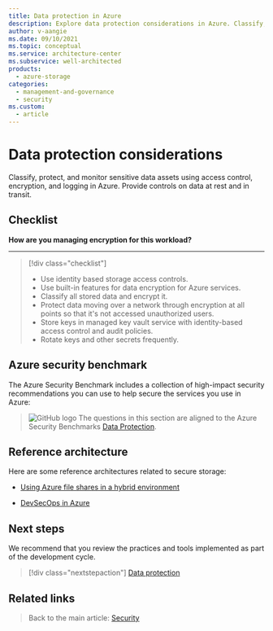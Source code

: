 ```yaml
---
title: Data protection in Azure
description: Explore data protection considerations in Azure. Classify, protect, and monitor sensitive data assets using access control, encryption, and logging.
author: v-aangie
ms.date: 09/10/2021
ms.topic: conceptual
ms.service: architecture-center
ms.subservice: well-architected
products:
  - azure-storage
categories:
  - management-and-governance
  - security
ms.custom:
  - article
---
```


# Data protection considerations

Classify, protect, and monitor sensitive data assets using access control, encryption, and logging in Azure. Provide controls on data at rest and in transit.

## Checklist
**How are you managing encryption for this workload?**
***
> [!div class="checklist"]
> - Use identity based storage access controls.
> - Use built-in features for data encryption for Azure services.
> - Classify all stored data and encrypt it.
> - Protect data moving over a network through encryption at all points so that it's not accessed unauthorized users.
> - Store keys in managed key vault service with identity-based access control and audit policies.
> - Rotate keys and other secrets frequently.

## Azure security benchmark

The Azure Security Benchmark includes a collection of high-impact security recommendations you can use to help secure the services you use in Azure:

> ![GitHub logo](../../_images/benchmark-security.svg) The questions in this section are aligned to the Azure Security Benchmarks [Data Protection](/azure/security/benchmarks/security-controls-v2-data-protection).

## Reference architecture
Here are some reference architectures related to secure storage:

- [Using Azure file shares in a hybrid environment](../../hybrid/azure-file-share.yml)

- [DevSecOps in Azure](../../solution-ideas/articles/devsecops-in-azure.yml)

## Next steps

We recommend that you review the practices and tools implemented as part of the development cycle.

> [!div class="nextstepaction"]
> [Data protection](./design-storage.md)

## Related links

> Back to the main article: [Security](./overview.md)
